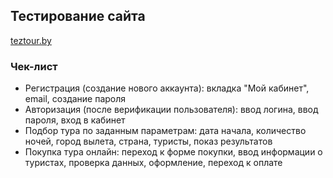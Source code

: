## **Тестирование сайта**
[teztour.by](https://www.teztour.by/)

### **Чек-лист**
* Регистрация (создание нового аккаунта): вкладка "Мой кабинет", email, создание пароля
* Авторизация (после верификации пользователя): ввод логина, ввод пароля, вход в кабинет
* Подбор тура по заданным параметрам: дата начала, количество ночей, город вылета, страна, туристы, показ результатов
* Покупка тура онлайн: переход к форме покупки, ввод информации о туристах, проверка данных, оформление, переход к оплате



